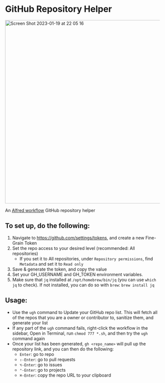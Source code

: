 # GitHub Repository Helper

<img width="595" alt="Screen Shot 2023-01-19 at 22 05 16" src="https://user-images.githubusercontent.com/1977829/213615137-30fc6c36-6173-40a2-b52e-3eebe676de09.png">

An [Alfred workflow](https://www.alfredapp.com/workflows/) GitHub repository helper

## To set up, do the following:

1. Navigate to https://github.com/settings/tokens, and create a new Fine-Grain Token
2. Set the repo access to your desired level (recommended: All repositories)
	- If you set it to All repositories, under `Repository permissions`, find `Metadata` and set it to `Read only`
3. Save & generate the token, and copy the value
4. Set your GH_USERNAME and GH_TOKEN environment variables.
5. Make sure that `jq` installed at `/opt/homebrew/bin/jq` (you can use `which jq` to check). If not installed, you can do so with `brew`: `brew install jq`

## Usage:

- Use the `ugh` command to Update your GitHub repo list. This will fetch all of the repos that you are a owner or contributor to, sanitize them, and generate your list
- If any part of the `ugh` command fails, right-click the workflow in the sidebar, Open in Terminal, run `chmod 777 *.sh`, and then try the `ugh` command again
- Once your list has been generated, `gh <repo_name>` will pull up the repository link, and you can then do the following:
	- `Enter`: go to repo
	- `⇧-Enter`: go to pull requests
	- `⌥-Enter`: go to issues
	- `⌃-Enter`: go to projects
	- `⌘-Enter`: copy the repo URL to your clipboard
